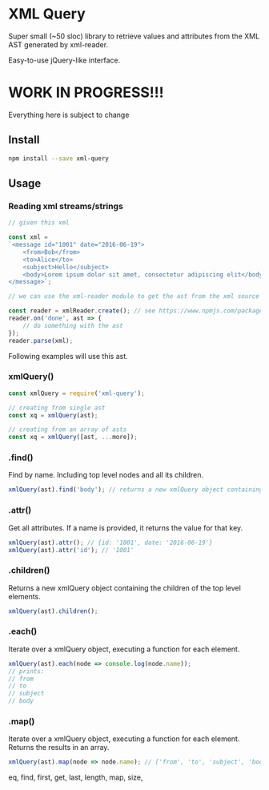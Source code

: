 # XML Query

Super small (~50 sloc) library to retrieve values and attributes from the XML AST generated by xml-reader.

Easy-to-use jQuery-like interface.

# WORK IN PROGRESS!!!

Everything here is subject to change

## Install

```bash
npm install --save xml-query
```

## Usage

### Reading xml streams/strings

```javascript
// given this xml

const xml =
`<message id="1001" date="2016-06-19">
    <from>Bob</from>
    <to>Alice</to>
    <subject>Hello</subject>
    <body>Lorem ipsum dolor sit amet, consectetur adipiscing elit</body>
</message>`;

// we can use the xml-reader module to get the ast from the xml source

const reader = xmlReader.create(); // see https://www.npmjs.com/package/xml-reader
reader.on('done', ast => {
    // do something with the ast
});
reader.parse(xml);
```

Following examples will use this ast.

### xmlQuery()

```javascript
const xmlQuery = require('xml-query');

// creating from single ast
const xq = xmlQuery(ast);

// creating from an array of asts
const xq = xmlQuery([ast, ...more]);
```

### .find()

Find by name. Including top level nodes and all its children.

```javascript
xmlQuery(ast).find('body'); // returns a new xmlQuery object containing the body element
```

### .attr()

Get all attributes. If a name is provided, it returns the value for that key.

```javascript
xmlQuery(ast).attr(); // {id: '1001', date: '2016-06-19'}
xmlQuery(ast).attr('id'); // '1001'
```

### .children()

Returns a new xmlQuery object containing the children of the top level elements.

```javascript
xmlQuery(ast).children();
```

### .each()

Iterate over a xmlQuery object, executing a function for each element.

```javascript
xmlQuery(ast).each(node => console.log(node.name));
// prints:
// from
// to
// subject
// body
```

### .map()

Iterate over a xmlQuery object, executing a function for each element. Returns the results in an array.

```javascript
xmlQuery(ast).map(node => node.name); // ['from', 'to', 'subject', 'body']
```

eq,
find,
first,
get,
last,
length,
map,
size,
